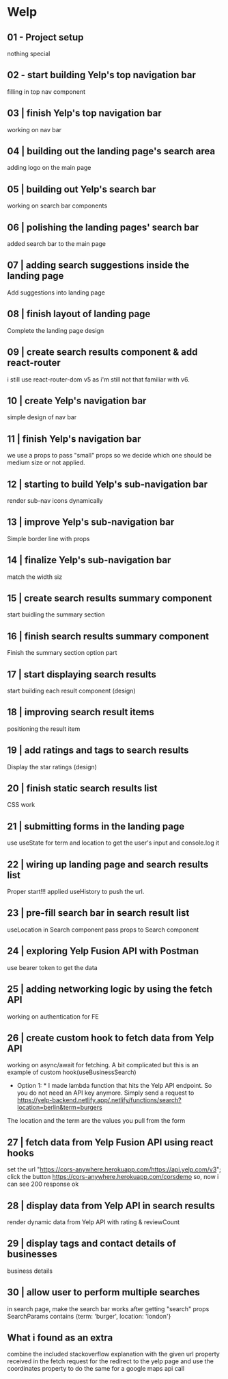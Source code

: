 # Welp

## 01 - Project setup

nothing special

## 02 - start building Yelp's top navigation bar

filling in top nav component

## 03 | finish Yelp's top navigation bar

working on nav bar

## 04 | building out the landing page's search area

adding logo on the main page

## 05 | building out Yelp's search bar

working on search bar components

## 06 | polishing the landing pages' search bar

added search bar to the main page

## 07 | adding search suggestions inside the landing page

Add suggestions into landing page

## 08 | finish layout of landing page

Complete the landing page design

## 09 | create search results component & add react-router

i still use react-router-dom v5 as i'm still not that familiar with v6.

## 10 | create Yelp's navigation bar

simple design of nav bar

## 11 | finish Yelp's navigation bar

we use a props to pass "small" props so we decide which one should be medium size or not applied.

## 12 | starting to build Yelp's sub-navigation bar

render sub-nav icons dynamically

## 13 | improve Yelp's sub-navigation bar

Simple border line with props

## 14 | finalize Yelp's sub-navigation bar

match the width siz

## 15 | create search results summary component

start buidling the summary section

## 16 | finish search results summary component

Finish the summary section option part

## 17 | start displaying search results

start building each result component (design)

## 18 | improving search result items

positioning the result item

## 19 | add ratings and tags to search results

Display the star ratings (design)

## 20 | finish static search results list

CSS work

## 21 | submitting forms in the landing page

use useState for term and location to get the user's input and console.log it

## 22 | wiring up landing page and search results list

Proper start!!!
applied useHistory to push the url.

## 23 | pre-fill search bar in search result list

useLocation in Search component
pass props to Search component

## 24 | exploring Yelp Fusion API with Postman

use bearer token to get the data

## 25 | adding networking logic by using the fetch API

working on authentication for FE

## 26 | create custom hook to fetch data from Yelp API

working on async/await for fetching.
A bit complicated but this is an example of custom hook(useBusinessSearch)

* Option 1: *
I made lambda function that hits the Yelp API endpoint. So you do not need an API key anymore. Simply send a request to
<https://yelp-backend.netlify.app/.netlify/functions/search?location=berlin&term=burgers>

The location and the term are the values you pull from the form

## 27 | fetch data from Yelp Fusion API using react hooks

set the url "https://cors-anywhere.herokuapp.com/https://api.yelp.com/v3";
click the button <https://cors-anywhere.herokuapp.com/corsdemo>
so, now i can see 200 response ok

## 28 | display data from Yelp API in search results

render dynamic data from Yelp API with rating & reviewCount

## 29 | display tags and contact details of businesses

business details

## 30 | allow user to perform multiple searches

in search page, make the search bar works after getting "search" props
SearchParams contains {term: 'burger', location: 'london'}

## What i found as an extra

combine the included stackoverflow explanation with the given url property received in the fetch request for the redirect to the yelp page and use the coordinates property to do the same for a google maps api call
